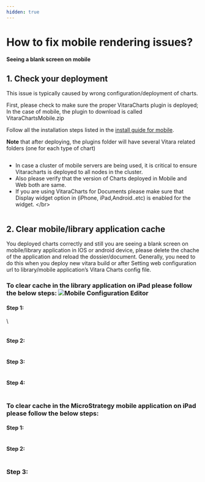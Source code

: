 ```yaml
---
hidden: true
---
```


# How to fix mobile rendering issues?

#### Seeing a blank screen on mobile <a href="#seeing-a-blank-screen-on-mobile" id="seeing-a-blank-screen-on-mobile"></a>

## **1. Check your deployment**

This issue is typically caused by wrong configuration/deployment of charts.

First, please check to make sure the proper VitaraCharts plugin is deployed; In the case of mobile, the plugin to download is called VitaraChartsMobile.zip

Follow all the installation steps listed in the [install guide for mobile](https://docs.vitaracharts.com/install-docs/installing-on-microstrategy-mobile).

**Note** that after deploying, the plugins folder will have several Vitara related folders (one for each type of chart)

<figure><img src="../.gitbook/assets/image (6) (1).png" alt=""><figcaption></figcaption></figure>

* In case a cluster of mobile servers are being used, it is critical to ensure Vitaracharts is deployed to all nodes in the cluster.
* Also please verify that the version of Charts deployed in Mobile and Web both are same.
* If you are using VitaraCharts for Documents please make sure that Display widget option in (iPhone, iPad,Android..etc) is enabled for the widget. \</br>

<figure><img src="../.gitbook/assets/image (7) (1).png" alt=""><figcaption></figcaption></figure>

## **2. Clear mobile/library application cache**

You deployed charts correctly and still you are seeing a blank screen on mobile/library application in IOS or android device, please delete the chache of the application and reload the dossier/document. Generally, you need to do this when you deploy new vitara build or after Setting web configuration url to library/mobile application’s Vitara Charts config file.

### **To clear cache in the library application on iPad please follow the below steps:** ![Mobile Configuration Editor](https://docs.vitaracharts.com/assets/img/faqs/libraryIcon.jpg)

#### **Step 1:**

\


<figure><img src="../.gitbook/assets/image (8) (1).png" alt=""><figcaption></figcaption></figure>

#### Step 2:

<figure><img src="../.gitbook/assets/image (9) (1).png" alt=""><figcaption></figcaption></figure>

#### Step 3:

<figure><img src="../.gitbook/assets/image (10).png" alt=""><figcaption></figcaption></figure>

#### Step 4:

<figure><img src="../.gitbook/assets/image (11).png" alt=""><figcaption></figcaption></figure>

### **To clear cache in the MicroStrategy mobile application on iPad please follow the below steps:**&#x20;

#### Step 1:

<figure><img src="../.gitbook/assets/image (12).png" alt=""><figcaption></figcaption></figure>

#### Step 2:

<figure><img src="../.gitbook/assets/image (13).png" alt=""><figcaption></figcaption></figure>

### Step 3:

<figure><img src="../.gitbook/assets/image (14).png" alt=""><figcaption></figcaption></figure>
